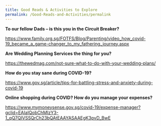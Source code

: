 ```yaml
---
title: Good Reads & Activities to Explore
permalink: /Good-Reads-and-Activities/permalink
---
```


**To our fellow Dads – is this you in the Circuit Breaker?**

https://www.family.org.sg/FOTFS/Blog/Parenting/video_how_covid-19_became_a_game-changer_to_my_fathering_journey.aspx

**Are Wedding Planning Services the thing for you?**

https://thewedmag.com/not-sure-what-to-do-with-your-wedding-plans/

**How do you stay sane during COVID-19?**

https://www.gov.sg/article/tips-for-battling-stress-and-anxiety-during-covid-19

**Online shopping during COVID? How do you manage your expenses?**

https://www.mymoneysense.gov.sg/covid-19/expense-manager?gclid=EAIaIQobChMIzY3-1_qQ7QIVSSQrCh23bQAtEAAYASAAEgK3pvD_BwE
